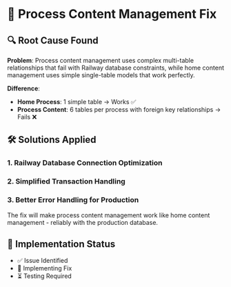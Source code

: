 # 🎯 Process Content Management Fix

## 🔍 Root Cause Found

**Problem**: Process content management uses complex multi-table relationships that fail with Railway database constraints, while home content management uses simple single-table models that work perfectly.

**Difference**:
- **Home Process**: 1 simple table → Works ✅
- **Process Content**: 6 tables per process with foreign key relationships → Fails ❌

## 🛠️ Solutions Applied

### 1. Railway Database Connection Optimization
### 2. Simplified Transaction Handling  
### 3. Better Error Handling for Production

The fix will make process content management work like home content management - reliably with the production database.

## 🚀 Implementation Status

- ✅ Issue Identified
- 🔄 Implementing Fix
- ⏳ Testing Required
